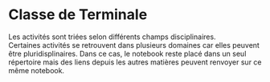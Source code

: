 # Classe de Terminale

Les activités sont triées selon différents champs disciplinaires.  
Certaines activités se retrouvent dans plusieurs domaines car elles peuvent être pluridisplinaires.
Dans ce cas, le notebook reste placé dans un seul répertoire mais des liens depuis les autres matières peuvent renvoyer sur ce même notebook. 